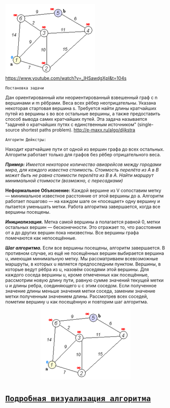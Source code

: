 ![](Dijkstra_Animation.gif)  
https://www.youtube.com/watch?v=_lHSawdgXpI&t=104s

	Постановка задачи
Дан ориентированный или неориентированный взвешенный граф с n вершинами и m рёбрами. 
Веса всех рёбер неотрицательны. Указана некоторая стартовая вершина s. Требуется 
найти длины кратчайших путей из вершины s во все остальные вершины, а также предоставить 
способ вывода самих кратчайших путей.
Эта задача называется "задачей о кратчайших путях с единственным источником" 
(single-source shortest paths problem).
http://e-maxx.ru/algo/dijkstra

	Алгоритм Дейкстры:
Находит кратчайшие пути от одной из вершин графа до всех остальных.
Алгоритм работает только для графов без рёбер отрицательного веса.

***Пример:**
Имеется некоторое количество авиарейсов между городами мира, для каждого известна стоимость. 
Стоимость перелёта из A в B может быть не равна стоимости перелёта из B в A. 
Найти маршрут минимальной стоимости (возможно, с пересадками)*


**Неформальное Объяснение:**
Каждой вершине из V сопоставим метку — минимальное известное расстояние от этой вершины до a.
Алгоритм работает пошагово — на каждом шаге он «посещает» одну вершину и пытается уменьшать метки.
Работа алгоритма завершается, когда все вершины посещены.

***Инициализация.***
Метка самой вершины a полагается равной 0, метки остальных вершин — бесконечности.
Это отражает то, что расстояния от a до других вершин пока неизвестны.
Все вершины графа помечаются как непосещённые.

***Шаг алгоритма.***
Если все вершины посещены, алгоритм завершается.
В противном случае, из ещё не посещённых вершин выбирается вершина u, имеющая минимальную метку.
Мы рассматриваем всевозможные маршруты, в которых u является предпоследним пунктом. 
Вершины, в которые ведут рёбра из u, назовём соседями этой вершины. 
Для каждого соседа вершины u, кроме отмеченных как посещённые, рассмотрим новую длину пути, 
равную сумме значений текущей метки u и длины ребра, соединяющего u с этим соседом.
Если полученное значение длины меньше значения метки соседа, заменим значение метки 
полученным значением длины. 
Рассмотрев всех соседей, пометим вершину u как посещённую и повторим шаг алгоритма.

<p align="center">
  <img src="https://github.com/viCodexm/competitive-programming/blob/main/graphs/Dijkstra's%20algo/Dijkstra_Animation.gif" alt="animated Dijkstra's algo" />
</p>


[`Подробная визуализация алгоритма`](https://www.cs.usfca.edu/~galles/visualization/Dijkstra.html)
=
